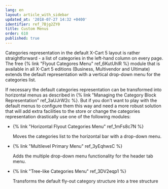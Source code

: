 ```yaml
---
lang: en
layout: article_with_sidebar
updated_at: '2018-07-27 14:32 +0400'
identifier: ref_7Bjg2ZY0
title: Custom Menus
order: 610
published: true
---
```


Categories representation in the default X-Cart 5 layout is rather straightforward - a list of categories in the left-hand column on every page. The free {% link "Flyout Categores Menu" ref_6KutUhlR %} module that is available in all X-Cart 5 editions (Business, Multivendor and Ultimate) extends the default representation with a vertical drop-down menu for the categories list.

If necessary the default categories representation can be transformed into horizontal menus as described in {% link "Managing the Category Block Representation" ref_3aUJrW2c %}. But if you don't want to play with the default menus to configure them this way and need a more robust solution that will add extra facilities to the store or change the categories representation drastically use one of the following modules:

* {% link "Horizontal Flyout Categories Menu" ref_1mFs8c7N %}

  Moves the categories list to the horizontal bar with a drop-down menu.
  
* {% link "Multilevel Primary Menu" ref_3yEqhwsC %}

  Adds the multiple drop-down menu functionality for the header tab menu.
  
* {% link "Tree-like Categories Menu" ref_3DV2eqp1 %}

  Transforms the default fly-out category structure into a tree structure
